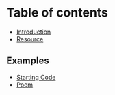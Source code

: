 # Table of contents

* [Introduction](README.md)
* [Resource](resource.md)

## Examples

* [Starting Code](examples/starting-code.md)
* [Poem](examples/poem.md)
